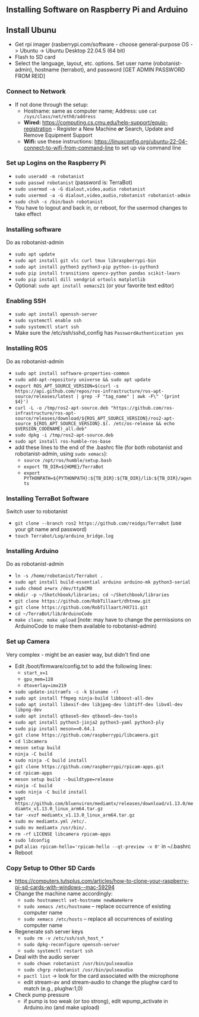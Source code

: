 ## Installing Software on Raspberry Pi and Arduino ##

## Install Ubunu ##
* Get rpi imager (rasberrypi.com/software - choose general-purpose OS -> Ubuntu -> Ubuntu Desktop 22.04.5 (64 bit)
* Flash to SD card
* Select the language, layout, etc. options. Set user name (robotanist-admin), hostname (terrabot<x>), and password [GET ADMIN PASSWORD FROM REID]

### Connect to Network ###
* If not done through the setup:
    - Hostname: same as computer name; Address: use `cat /sys/class/net/eth0/address`
    - __Wired:__ https://computing.cs.cmu.edu/help-support/equip-registration - Register a New Machine *__or__* Search, Update and Remove Equipment Support
    - __Wifi:__ use these instructions: https://linuxconfig.org/ubuntu-22-04-connect-to-wifi-from-command-line to set up via command line

###  Set up Logins on the Raspberry Pi ###
* `sudo useradd -m robotanist`
* `sudo passwd robotanist` (password is: TerraBot)
* `sudo usermod -a -G dialout,video,audio robotanist`
* `sudo usermod -a -G dialout,video,audio,robotanist robotanist-admin`
* `sudo chsh -s /bin/bash robotanist`
* You have to logout and back in, or reboot, for the usermod changes to take effect

### Installing software ###
Do as robotanist-admin
* `sudo apt update`
* `sudo apt install git vlc curl tmux libraspberrypi-bin`
* `sudo apt install python3 python3-pip python-is-python3`
* `sudo pip install transitions opencv-python pandas scikit-learn`
* `sudo pip install dill sendgrid ortools matplotlib`
* Optional: `sudo apt install xemacs21` (or your favorite text editor)

### Enabling SSH ###
* `sudo apt install openssh-server`
* `sudo systemctl enable ssh`
* `sudo systemctl start ssh`
* Make sure the /etc/ssh/sshd_config has `PasswordAuthentication yes`

### Installing ROS ###
Do as robotanist-admin
* `sudo apt install software-properties-common`
* `sudo add-apt-repository universe && sudo apt update`
* `export ROS_APT_SOURCE_VERSION=$(curl -s https://api.github.com/repos/ros-infrastructure/ros-apt-source/releases/latest | grep -F "tag_name" | awk -F\" '{print $4}')`
* `curl -L -o /tmp/ros2-apt-source.deb "https://github.com/ros-infrastructure/ros-apt-source/releases/download/${ROS_APT_SOURCE_VERSION}/ros2-apt-source_${ROS_APT_SOURCE_VERSION}.$(. /etc/os-release && echo $VERSION_CODENAME)_all.deb"`
* `sudo dpkg -i /tmp/ros2-apt-source.deb`
* `sudo apt install ros-humble-ros-base`
* add these lines to the end of the .bashrc file (for both robotanist and robotanist-admin, using `sudo xemacs`):
    - `source /opt/ros/humble/setup.bash`
    - `export TB_DIR=${HOME}/TerraBot`
    - `export PYTHONPATH=${PYTHONPATH}:${TB_DIR}:${TB_DIR}/lib:${TB_DIR}/agents`

### Installing TerraBot Software ###
Switch user to robotanist
* `git clone --branch ros2 https://github.com/reidgs/TerraBot` (use your git name and password)
* `touch Terrabot/Log/arduino_bridge.log`

### Installing Arduino ###
Do as robotanist-admin
* `ln -s /home/robotanist/Terrabot .`
* `sudo apt install build-essential arduino arduino-mk python3-serial`
* `sudo chmod a+wrx /dev/ttyACM0`
* `mkdir -p ~/Sketchbook/libraries; cd ~/Sketchbook/libraries`
* `git clone https://github.com/RobTillaart/dhtnew.git`
* `git clone https://github.com/RobTillaart/HX711.git`
* `cd ~/TerraBot/lib/ArduinoCode`
* `make clean; make upload` [note: may have to change the permissions on ArduinoCode to make them available to robotanist-admin)

### Set up Camera ###
Very complex - might be an easier way, but didn't find one
* Edit /boot/firmware/config.txt to add the following lines:
    - `start_x=1`
    - `gpu_mem=128`
    - `dtoverlay=imx219`
* `sudo update-initramfs -c -k $(uname -r)`
* `sudo apt install ffmpeg ninja-build libboost-all-dev`
* `sudo apt install libexif-dev libjpeg-dev libtiff-dev libv4l-dev libpng-dev`
* `sudo apt install qtbase5-dev qtbase5-dev-tools`
* `sudo apt install python3-jinja2 python3-yaml python3-ply`
* `sudo pip install meson==0.64.1`
* `git clone https://github.com/raspberrypi/libcamera.git`
* `cd libcamera`
* `meson setup build`
* `ninja -C build`
* `sudo ninja -C build install`
* `git clone https://github.com/raspberrypi/rpicam-apps.git`
* `cd rpicam-apps`
* `meson setup build --buildtype=release`
* `ninja -C build`
* `sudo ninja -C build install`
* `wget https://github.com/bluenviron/mediamtx/releases/download/v1.13.0/mediamtx_v1.13.0_linux_arm64.tar.gz`
* `tar -xvzf mediamtx_v1.13.0_linux_arm64.tar.gz`
* `sudo mv mediamtx.yml /etc/.`
* `sudo mv mediamtx /usr/bin/.`
* `rm -rf LICENSE libcamera rpicam-apps`
* `sudo ldconfig`
* put `alias rpicam-hello='rpicam-hello --qt-preview -v 0'` in ~/.bashrc
* Reboot

### Copy Setup to Other SD Cards ###
* https://computers.tutsplus.com/articles/how-to-clone-your-raspberry-pi-sd-cards-with-windows--mac-59294
* Change the machine name accordingly:
    - `sudo hostnamectl set-hostname newNameHere`
    - `sudo xemacs /etc/hostname` – replace occurrence of existing computer name
    - `sudo xemacs /etc/hosts` – replace all occurrences of existing computer name
* Regenerate ssh server keys
    - `sudo rm -v /etc/ssh/ssh_host_*`
    - `sudo dpkg-reconfigure openssh-server`
    - `sudo systemctl restart ssh`
* Deal with the audio server
    - `sudo chown robotanist /usr/bin/pulseaudio`
    - `sudo chgrp robotanist /usr/bin/pulseaudio`
    - `pactl list` -> look for the card associated with the microphone
    - edit stream-av and stream-audio to change the plughw card to match (e.g., plughw:1,0)
 * Check pump pressure
    - if pump is too weak (or too strong), edit wpump_activate in Arduino.ino (and make upload)
